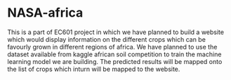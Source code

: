 # NASA-africa

This is a part of EC601 project in which we have planned to build a website which would display information on the different crops which can be favourly grown in different regions of africa. We have planned to use the dataset available from kaggle african soil competition to train the machine learning model we are building. The predicted results will be mapped onto the list of crops which inturn will be mapped to the website.

